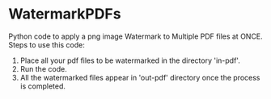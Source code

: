 # WatermarkPDFs
Python code to apply a png image Watermark to Multiple PDF files at ONCE.
 Steps to use this code:
1. Place all your pdf files to be watermarked in the directory 'in-pdf'.
2. Run the code.
3. All the watermarked files appear in 'out-pdf' directory once the process is completed.
